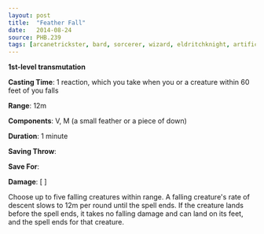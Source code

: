 ```yaml
---
layout: post
title:  "Feather Fall"
date:   2014-08-24
source: PHB.239
tags: [arcanetrickster, bard, sorcerer, wizard, eldritchknight, artificer, level1, transmutation]
---
```


**1st-level transmutation**

**Casting Time**: 1 reaction, which you take when you or a creature within 60 feet of you falls

**Range**: 12m

**Components**: V, M (a small feather or a piece of down)

**Duration**: 1 minute

**Saving Throw**:

**Save For**:

**Damage**: [ ]

Choose up to five falling creatures within range. A falling creature's rate of descent slows to 12m per round until the spell ends. If the creature lands before the spell ends, it takes no falling damage and can land on its feet, and the spell ends for that creature.